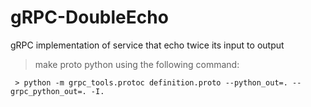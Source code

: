 # gRPC-DoubleEcho
gRPC implementation of service that echo twice its input to output

> make proto python using the following command:
```shell
 > python -m grpc_tools.protoc definition.proto --python_out=. --grpc_python_out=. -I.
```
